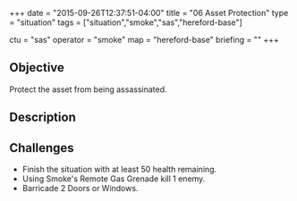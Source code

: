 +++
date = "2015-09-26T12:37:51-04:00"
title = "06 Asset Protection"
type = "situation"
tags = ["situation","smoke","sas","hereford-base"]

ctu = "sas"
operator = "smoke"
map = "hereford-base"
briefing = ""
+++

## Objective

Protect the asset from being assassinated.

## Description


## Challenges

* Finish the situation with at least 50 health remaining.
* Using Smoke's Remote Gas Grenade kill 1 enemy.
* Barricade 2 Doors or Windows.
